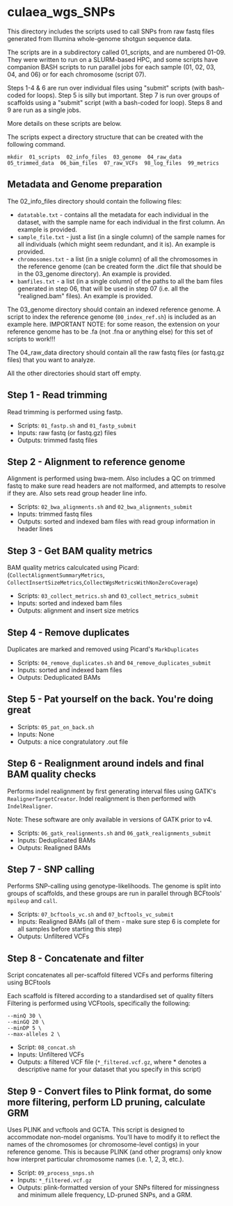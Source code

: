 # culaea_wgs_SNPs
This directory includes the scripts used to call SNPs from raw fastq files generated from Illumina whole-genome shotgun sequence data.

The scripts are in a subdirectory called 01_scripts, and are numbered 01-09. They were written to run on a SLURM-based HPC, and some scripts have companion BASH scripts to run parallel jobs for each sample (01, 02, 03, 04, and 06) or for each chromosome (script 07).

Steps 1-4 & 6 are run over individual files using "submit" scripts (with bash-coded for loops).
Step 5 is silly but important.
Step 7 is run over groups of scaffolds using a "submit" script (with a bash-coded for loop).
Steps 8 and 9 are run as a single jobs.

More details on these scripts are below.

The scripts expect a directory structure that can be created with the following command.
```
mkdir  01_scripts  02_info_files  03_genome  04_raw_data  05_trimmed_data  06_bam_files  07_raw_VCFs  98_log_files  99_metrics
```

## Metadata and Genome preparation

The 02_info_files directory should contain the following files:
* `datatable.txt` - contains all the metadata for each individual in the dataset, with the sample name for each individual in the first column. An example is provided.
* `sample_file.txt` - just a list (in a single column) of the sample names for all individuals (which might seem redundant, and it is). An example is provided.
* `chromosomes.txt` - a list (in a snigle column) of all the chromosomes in the reference genome (can be created form the .dict file that should be in the 03_genome directory). An example is provided.
* `bamfiles.txt` - a list (in a single column) of the paths to all the bam files generated in step 06, that will be used in step 07 (i.e. all the "realigned.bam" files). An example is provided.

The 03_genome directory should contain an indexed reference genome. A script to index the reference genome (`00_index_ref.sh`) is included as an example here. IMPORTANT NOTE: for some reason, the extension on your reference genome has to be .fa (not .fna or anything else) for this set of scripts to work!!!

The 04_raw_data directory should contain all the raw fastq files (or fastq.gz files) that you want to analyze.

All the other directories should start off empty.

## Step 1 - Read trimming
Read trimming is performed using fastp.

* Scripts: `01_fastp.sh` and `01_fastp_submit`
* Inputs: raw fastq (or fastq.gz) files
* Outputs: trimmed fastq files

## Step 2 - Alignment to reference genome
Alignment is performed using bwa-mem.
Also includes a QC on trimmed fastq to make sure read headers are not malformed, and attempts to resolve if they are.
Also sets read group header line info.

* Scripts: `02_bwa_alignments.sh` and `02_bwa_alignments_submit`
* Inputs: trimmed fastq files
* Outputs: sorted and indexed bam files with read group information in header lines

## Step 3 - Get BAM quality metrics
BAM quality metrics calculcated using Picard:
(`CollectAlignmentSummaryMetrics`, `CollectInsertSizeMetrics`,`CollectWgsMetricsWithNonZeroCoverage`)

* Scripts: `03_collect_metrics.sh` and `03_collect_metrics_submit`
* Inputs: sorted and indexed bam files
* Outputs: alignment and insert size metrics

## Step 4 - Remove duplicates
Duplicates are marked and removed using Picard's `MarkDuplicates`

* Scripts: `04_remove_duplicates.sh` and `04_remove_duplicates_submit`
* Inputs: sorted and indexed bam files
* Outputs: Deduplicated BAMs

## Step 5 - Pat yourself on the back. You're doing great

* Scripts: `05_pat_on_back.sh`
* Inputs: None
* Outputs: a nice congratulatory .out file

## Step 6 - Realignment around indels and final BAM quality checks
Performs indel realignment by first generating interval files using GATK's `RealignerTargetCreator`.
Indel realignment is then performed with `IndelRealigner`.

Note: These software are only available in versions of GATK prior to v4.

* Scripts: `06_gatk_realignments.sh` and `06_gatk_realignments_submit`
* Inputs: Deduplicated BAMs
* Outputs: Realigned BAMs

## Step 7 - SNP calling
Performs SNP-calling using genotype-likelihoods.
The genome is split into groups of scaffolds, and these groups are run in parallel through BCFtools' `mpileup` and `call`.

* Scripts: `07_bcftools_vc.sh` and `07_bcftools_vc_submit`
* Inputs: Realigned BAMs (all of them - make sure step 6 is complete for all samples before starting this step)
* Outputs: Unfiltered VCFs

## Step 8 - Concatenate and filter
Script concatenates all per-scaffold filtered VCFs and performs filtering using BCFtools

Each scaffold is filtered according to a standardised set of quality filters
Filtering is performed using VCFtools, specifically the following:
```
--minQ 30 \
--minGQ 20 \
--minDP 5 \
--max-alleles 2 \
```

* Script: `08_concat.sh`
* Inputs: Unfiltered VCFs
* Outputs: a filtered VCF file (`*_filtered.vcf.gz`, where * denotes a descriptive name for your dataset that you specify in this script)

## Step 9 - Convert files to Plink format, do some more filtering, perform LD pruning, calculate GRM
Uses PLINK and vcftools and GCTA. This script is designed to accommodate non-model organisms. You'll have to modify it to reflect the names of the chromosomes (or chromosome-level contigs) in your reference genome. This is because PLINK (and other programs) only know how interpret particular chromosome names (i.e. 1, 2, 3, etc.).

* Script: `09_process_snps.sh`
* Inputs: `*_filtered.vcf.gz`
* Outputs: plink-formatted version of your SNPs filtered for missingness and minimum allele frequency, LD-pruned SNPs, and a GRM.

